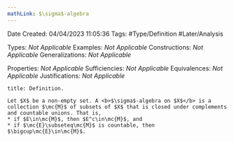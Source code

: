 ```yaml
---
mathLink: $\sigma$-algebra
---
```


<div class="topSpace"></div>

Date Created: 04/04/2023 11:05:36
Tags: #Type/Definition #Later/Analysis

Types: <i>Not Applicable</i>
Examples: <i>Not Applicable</i>
Constructions: <i>Not Applicable</i>
Generalizations: <i>Not Applicable</i>

Properties: <i>Not Applicable</i>
Sufficiencies: <i>Not Applicable</i>
Equivalences: <i>Not Applicable</i>
Justifications: <i>Not Applicable</i>

``` ad-Definition
title: Definition.

Let $X$ be a non-empty set. A <b>$\sigma$-algebra on $X$</b> is a collection $\mc{M}$ of subsets of $X$ that is closed under complements and countable unions. That is,
* if $E\in\mc{M}$, then $E^c\in\mc{M}$, and
* if $\mc{E}\subseteq\mc{M}$ is countable, then $\bigcup\mc{E}\in\mc{M}$.

```
